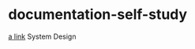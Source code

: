 # documentation-self-study
[a link](https://www.linkedin.com/posts/ankur-dhawan01_sde1-sde2-sde3-activity-7365598344225722370-UIuP/?utm_source=share&utm_medium=member_android&rcm=ACoAADVsNsUBpZTsrhl1QbfJMNRxrEqXTTZ8leQ )  System Design
